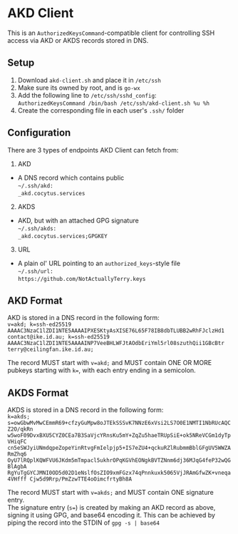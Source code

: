 # AKD Client
This is an `AuthorizedKeysCommand`-compatible client for controlling SSH access via AKD or AKDS records stored in DNS.  
  

## Setup
1. Download `akd-client.sh` and place it in `/etc/ssh`
2. Make sure its owned by root, and is `go-wx`
3. Add the following line to `/etc/ssh/sshd_config`:  
`AuthorizedKeysCommand /bin/bash /etc/ssh/akd-client.sh %u %h`
4. Create the corresponding file in each user's `.ssh/` folder
  

## Configuration
There are 3 types of endpoints AKD Client can fetch from:
1. AKD
- A DNS record which contains public   
`~/.ssh/akd:`  
`_akd.cocytus.services`  

2. AKDS
- AKD, but with an attached GPG signature  
`~/.ssh/akds:`  
`_akd.cocytus.services;GPGKEY`  
3. URL
- A plain ol' URL pointing to an `authorized_keys`-style file  
`~/.ssh/url:`  
`https://github.com/NotActuallyTerry.keys`  
  

## AKD Format

AKD is stored in a DNS record in the following form:  
`v=akd; k=ssh-ed25519 AAAAC3NzaC1lZDI1NTE5AAAAIPXESKtyAsXISE76L65F78IB8dbTLUBB2wRhFJclzHd1 contact@ike.id.au; k=ssh-ed25519 AAAAC3NzaC1lZDI1NTE5AAAAINP7VeeBHLWFJtAOdbEriYml5rl08szuthQii1GBcBtr terry@ceilingfan.ike.id.au;`  

The record MUST start with `v=akd;` and MUST contain ONE OR MORE pubkeys starting with `k=`, with each entry ending in a semicolon.
  

## AKDS Format

AKDS is stored in a DNS record in the following form:  
`k=akds; s=owGbwMvMwCEmmR69+cfzyGuMpw8oJTEkSSSvK7NNzE6xVsi2LS7O0E1NMTI1NbRUcAQCZ2O/qkRn
w5woF09DvxBXU5CYZ0CEa7B3SaVjcYRnsKu5mY+ZqZu5haeTRUpSiE+ok5NReVCGm1dyTpVHiqFC
cn5eSWJyiUNmdqpeZopeYinRtvgFmIelpjp5+IS7eZU4+qckuRZlRubmmBblGFgUV5WWZARmZhq6
OyU7lRQplKQWFVU6JKdm5mTmpacl5ukhrOPqKGVhEONgkBVTZNnm6dj36MJqG4feP32wQGBlAgbA
RgYuTgGYCJMNI0OD5d02D1eNslfOsZIO9xmFGzx74qPnnkuxk5065VjJRAmGfwZK+vneqa4VHfff
Cjw5d9Rrp/PmZzwTTE4oOimcfrtyBh8A`  

The record MUST start with `v=akds;` and MUST contain ONE signature entry.  
The signature entry (`s=`) is created by making an AKD record as above, signing it using GPG, and base64 encoding it. This can be achieved by piping the record into the STDIN of `gpg -s | base64`